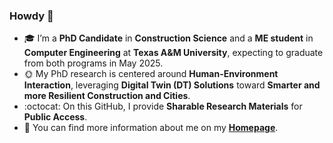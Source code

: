 ### Howdy 👋
- 🎓 I’m a **PhD Candidate** in **Construction Science** and a **ME student** in **Computer Engineering** at **Texas A&M University**, expecting to graduate from both programs in May 2025.
- 🌞 My PhD research is centered around **Human-Environment Interaction**, leveraging **Digital Twin (DT) Solutions**
toward **Smarter and more Resilient Construction and Cities**.
- :octocat: On this GitHub, I provide **Sharable Research Materials** for **Public Access**. </br>
- 👯 You can find more information about me on my [**Homepage**](https://yoojunkim.com).
